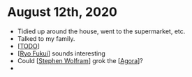 # August 12th, 2020
- Tidied up around the house, went to the supermarket, etc.
- Talked to my family.
- [[TODO]]
- [[Ryo Fukui]] sounds interesting
- Could [[Stephen Wolfram]] grok the [[Agora]]?
- 

[//begin]: # "Autogenerated link references for markdown compatibility"
[TODO]: ../todo "Todo"
[Ryo Fukui]: ../ryo-fukui "Ryo Fukui"
[Stephen Wolfram]: ../stephen-wolfram "Stephen Wolfram"
[Agora]: ../agora "Agora"
[//end]: # "Autogenerated link references"